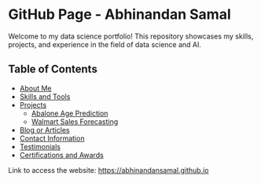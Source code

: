 # GitHub Page - Abhinandan Samal

Welcome to my data science portfolio! This repository showcases my skills, projects, and experience in the field of data science and AI. 

## Table of Contents
- [About Me](#about-me)
- [Skills and Tools](#skills-and-tools)
- [Projects](#projects)
  - [Abalone Age Prediction](#abalone-age-prediction-using-machine-learning)
  - [Walmart Sales Forecasting](#walmart-sales-forecasting-using-machine-learning)
- [Blog or Articles](#blog-or-articles)
- [Contact Information](#contact-information)
- [Testimonials](#testimonials)
- [Certifications and Awards](#certifications-and-awards)

Link to access the website: https://abhinandansamal.github.io